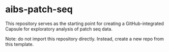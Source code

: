# aibs-patch-seq
This repository serves as the starting point for creating a GitHub-integrated Capsule for exploratory analysis of patch seq data.

Note: do not import this repository directly. Instead, create a new repo from this template.
